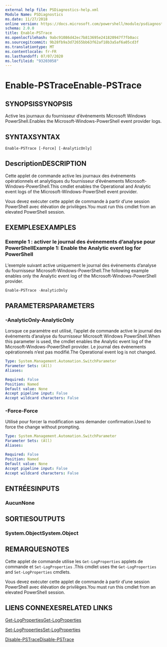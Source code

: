```yaml
---
external help file: PSDiagnostics-help.xml
Module Name: PSDiagnostics
ms.date: 11/27/2018
online version: https://docs.microsoft.com/powershell/module/psdiagnostics/enable-pstrace?view=powershell-5.1&WT.mc_id=ps-gethelp
schema: 2.0.0
title: Enable-PSTrace
ms.openlocfilehash: 9abc91086d42ec7b813695e241820947f7fb0acc
ms.sourcegitcommit: 9b28fb9a3d72655bb63f62af18b3a5af6a05cd3f
ms.translationtype: MT
ms.contentlocale: fr-FR
ms.lasthandoff: 07/07/2020
ms.locfileid: "93203058"
---
```

# <span data-ttu-id="27802-102">Enable-PSTrace</span><span class="sxs-lookup"><span data-stu-id="27802-102">Enable-PSTrace</span></span>

## <span data-ttu-id="27802-103">SYNOPSIS</span><span class="sxs-lookup"><span data-stu-id="27802-103">SYNOPSIS</span></span>
<span data-ttu-id="27802-104">Active les journaux du fournisseur d’événements Microsoft Windows PowerShell.</span><span class="sxs-lookup"><span data-stu-id="27802-104">Enables the Microsoft-Windows-PowerShell event provider logs.</span></span>

## <span data-ttu-id="27802-105">SYNTAX</span><span class="sxs-lookup"><span data-stu-id="27802-105">SYNTAX</span></span>

```
Enable-PSTrace [-Force] [-AnalyticOnly]
```

## <span data-ttu-id="27802-106">Description</span><span class="sxs-lookup"><span data-stu-id="27802-106">DESCRIPTION</span></span>

<span data-ttu-id="27802-107">Cette applet de commande active les journaux des événements opérationnels et analytiques du fournisseur d’événements Microsoft-Windows-PowerShell.</span><span class="sxs-lookup"><span data-stu-id="27802-107">This cmdlet enables the Operational and Analytic event logs of the Microsoft-Windows-PowerShell event provider.</span></span>

<span data-ttu-id="27802-108">Vous devez exécuter cette applet de commande à partir d’une session PowerShell avec élévation de privilèges.</span><span class="sxs-lookup"><span data-stu-id="27802-108">You must run this cmdlet from an elevated PowerShell session.</span></span>

## <span data-ttu-id="27802-109">EXEMPLES</span><span class="sxs-lookup"><span data-stu-id="27802-109">EXAMPLES</span></span>

### <span data-ttu-id="27802-110">Exemple 1 : activer le journal des événements d’analyse pour PowerShell</span><span class="sxs-lookup"><span data-stu-id="27802-110">Example 1: Enable the Analytic event log for PowerShell</span></span>

<span data-ttu-id="27802-111">L’exemple suivant active uniquement le journal des événements d’analyse du fournisseur Microsoft-Windows-PowerShell.</span><span class="sxs-lookup"><span data-stu-id="27802-111">The following example enables only the Analytic event log of the Microsoft-Windows-PowerShell provider.</span></span>

```powershell
Enable-PSTrace -AnalyticOnly
```

## <span data-ttu-id="27802-112">PARAMETERS</span><span class="sxs-lookup"><span data-stu-id="27802-112">PARAMETERS</span></span>

### <span data-ttu-id="27802-113">-AnalyticOnly</span><span class="sxs-lookup"><span data-stu-id="27802-113">-AnalyticOnly</span></span>

<span data-ttu-id="27802-114">Lorsque ce paramètre est utilisé, l’applet de commande active le journal des événements d’analyse du fournisseur Microsoft Windows PowerShell.</span><span class="sxs-lookup"><span data-stu-id="27802-114">When this parameter is used, the cmdlet enables the Analytic event log of the Microsoft-Windows-PowerShell provider.</span></span> <span data-ttu-id="27802-115">Le journal des événements opérationnels n’est pas modifié.</span><span class="sxs-lookup"><span data-stu-id="27802-115">The Operational event log is not changed.</span></span>

```yaml
Type: System.Management.Automation.SwitchParameter
Parameter Sets: (All)
Aliases:

Required: False
Position: Named
Default value: None
Accept pipeline input: False
Accept wildcard characters: False
```

### <span data-ttu-id="27802-116">-Force</span><span class="sxs-lookup"><span data-stu-id="27802-116">-Force</span></span>

<span data-ttu-id="27802-117">Utilisé pour forcer la modification sans demander confirmation.</span><span class="sxs-lookup"><span data-stu-id="27802-117">Used to force the change without prompting.</span></span>

```yaml
Type: System.Management.Automation.SwitchParameter
Parameter Sets: (All)
Aliases:

Required: False
Position: Named
Default value: None
Accept pipeline input: False
Accept wildcard characters: False
```

## <span data-ttu-id="27802-118">ENTRÉES</span><span class="sxs-lookup"><span data-stu-id="27802-118">INPUTS</span></span>

### <span data-ttu-id="27802-119">Aucun</span><span class="sxs-lookup"><span data-stu-id="27802-119">None</span></span>

## <span data-ttu-id="27802-120">SORTIES</span><span class="sxs-lookup"><span data-stu-id="27802-120">OUTPUTS</span></span>

### <span data-ttu-id="27802-121">System.Object</span><span class="sxs-lookup"><span data-stu-id="27802-121">System.Object</span></span>

## <span data-ttu-id="27802-122">REMARQUES</span><span class="sxs-lookup"><span data-stu-id="27802-122">NOTES</span></span>

<span data-ttu-id="27802-123">Cette applet de commande utilise les `Get-LogProperties` applets de commande et `Set-LogProperties` .</span><span class="sxs-lookup"><span data-stu-id="27802-123">This cmdlet uses the `Get-LogProperties` and `Set-LogProperties` cmdlets.</span></span>

<span data-ttu-id="27802-124">Vous devez exécuter cette applet de commande à partir d’une session PowerShell avec élévation de privilèges.</span><span class="sxs-lookup"><span data-stu-id="27802-124">You must run this cmdlet from an elevated PowerShell session.</span></span>

## <span data-ttu-id="27802-125">LIENS CONNEXES</span><span class="sxs-lookup"><span data-stu-id="27802-125">RELATED LINKS</span></span>

[<span data-ttu-id="27802-126">Get-LogProperties</span><span class="sxs-lookup"><span data-stu-id="27802-126">Get-LogProperties</span></span>](Get-LogProperties.md)

[<span data-ttu-id="27802-127">Set-LogProperties</span><span class="sxs-lookup"><span data-stu-id="27802-127">Set-LogProperties</span></span>](Set-LogProperties.md)

[<span data-ttu-id="27802-128">Disable-PSTrace</span><span class="sxs-lookup"><span data-stu-id="27802-128">Disable-PSTrace</span></span>](Disable-PSTrace.md)

